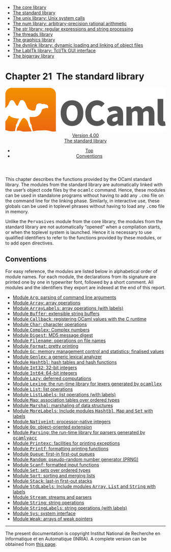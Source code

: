 <!-- ((! set title Manual !)) ((! set documentation !)) ((! set manual !)) ((! set nobreadcrumb !)) -->
<div class="manual content"><ul class="part_menu"><li><a href="manual034.html">The core library</a></li><li class="active"><a href="manual035.html">The standard library</a></li><li><a href="manual036.html">The unix library: Unix system calls</a></li><li><a href="manual037.html">The num library: arbitrary-precision rational arithmetic</a></li><li><a href="manual038.html">The str library: regular expressions and string processing</a></li><li><a href="manual039.html">The threads library</a></li><li><a href="manual040.html">The graphics library</a></li><li><a href="manual041.html">The dynlink library: dynamic loading and linking of object files</a></li><li><a href="manual042.html">The LablTk library: Tcl/Tk GUI interface</a></li><li><a href="manual043.html">The bigarray library</a></li></ul>




<h1 class="chapter"><a name="htoc299"><span>Chapter 21</span></a>&nbsp;&nbsp;The standard library</h1><header><nav class="toc brand"><a class="brand" href="https://ocaml.org/"><img src="colour-logo-gray.svg" class="svg" alt="OCaml"></a></nav><nav class="toc"><div class="toc_version"><a href="/docs" id="version-select">Version 4.00</a></div><div class="toc_title"><a href="#">The standard library</a></div><ul><li class="top"><a href="#">Top</a></li>
<li><a href="manual035.html#toc156">Conventions</a>
</li></ul></nav></header>
<p> <a name="c:stdlib"></a>
</p><p>This chapter describes the functions provided by the OCaml
standard library. The modules from the standard library are
automatically linked with the user’s object code files by the <tt>ocamlc</tt>
command. Hence, these modules can be used in standalone programs without
having to add any <tt>.cmo</tt> file on the command line for the linking
phase. Similarly, in interactive use, these globals can be used in
toplevel phrases without having to load any <tt>.cmo</tt> file in memory.</p><p>Unlike the <tt>Pervasives</tt> module from the core library, the modules from the
standard library are not automatically “opened” when a compilation
starts, or when the toplevel system is launched. Hence it is necessary
to use qualified identifiers to refer to the functions provided by these
modules, or to add <tt>open</tt> directives.</p><p><a name="stdlib:top"></a></p><h2 class="section"><a name="toc156"></a>Conventions</h2><p>For easy reference, the modules are listed below in alphabetical order
of module names.
For each module, the declarations from its signature are printed
one by one in typewriter font, followed by a short comment.
All modules and the identifiers they export are indexed at the end of
this report.</p><ul class="ftoc2"><li class="li-links">
<a href="../../api/4.00/Arg.html">Module <tt>Arg</tt>: parsing of command line arguments</a>
</li><li class="li-links"><a href="../../api/4.00/Array.html">Module <tt>Array</tt>: array operations</a>
</li><li class="li-links"><a href="../../api/4.00/ArrayLabels.html">Module <tt>ArrayLabels</tt>: array operations (with labels)</a>
</li><li class="li-links"><a href="../../api/4.00/Buffer.html">Module <tt>Buffer</tt>: extensible string buffers</a>
</li><li class="li-links"><a href="../../api/4.00/Callback.html">Module <tt>Callback</tt>: registering OCaml values with the C runtime</a>
</li><li class="li-links"><a href="../../api/4.00/Char.html">Module <tt>Char</tt>: character operations</a>
</li><li class="li-links"><a href="../../api/4.00/Complex.html">Module <tt>Complex</tt>: Complex numbers</a>
</li><li class="li-links"><a href="../../api/4.00/Digest.html">Module <tt>Digest</tt>: MD5 message digest</a>
</li><li class="li-links"><a href="../../api/4.00/Filename.html">Module <tt>Filename</tt>: operations on file names</a>
</li><li class="li-links"><a href="../../api/4.00/Format.html">Module <tt>Format</tt>: pretty printing</a>
</li><li class="li-links"><a href="../../api/4.00/Gc.html">Module <tt>Gc</tt>: memory management control and statistics; finalised values</a>
</li><li class="li-links"><a href="../../api/4.00/Genlex.html">Module <tt>Genlex</tt>: a generic lexical analyzer</a>
</li><li class="li-links"><a href="../../api/4.00/Hashtbl.html">Module <tt>Hashtbl</tt>: hash tables and hash functions</a>
</li><li class="li-links"><a href="../../api/4.00/Int32.html">Module <tt>Int32</tt>: 32-bit integers</a>
</li><li class="li-links"><a href="../../api/4.00/Int64.html">Module <tt>Int64</tt>: 64-bit integers</a>
</li><li class="li-links"><a href="../../api/4.00/Lazy.html">Module <tt>Lazy</tt>: deferred computations</a>
</li><li class="li-links"><a href="../../api/4.00/Lexing.html">Module <tt>Lexing</tt>: the run-time library for lexers generated by <tt>ocamllex</tt></a>
</li><li class="li-links"><a href="../../api/4.00/List.html">Module <tt>List</tt>: list operations</a>
</li><li class="li-links"><a href="../../api/4.00/ListLabels.html">Module <tt>ListLabels</tt>: list operations (with labels)</a>
</li><li class="li-links"><a href="../../api/4.00/Map.html">Module <tt>Map</tt>: association tables over ordered types</a>
</li><li class="li-links"><a href="../../api/4.00/Marshal.html">Module <tt>Marshal</tt>: marshaling of data structures</a>
</li><li class="li-links"><a href="../../api/4.00/MoreLabels.html">Module <tt>MoreLabels</tt>: Include modules <tt>Hashtbl</tt>, <tt>Map</tt> and <tt>Set</tt> with labels</a>
</li><li class="li-links"><a href="../../api/4.00/Nativeint.html">Module <tt>Nativeint</tt>: processor-native integers</a>
</li><li class="li-links"><a href="../../api/4.00/Oo.html">Module <tt>Oo</tt>: object-oriented extension</a>
</li><li class="li-links"><a href="../../api/4.00/Parsing.html">Module <tt>Parsing</tt>: the run-time library for parsers generated by <tt>ocamlyacc</tt></a>
</li><li class="li-links"><a href="../../api/4.00/Printexc.html">Module <tt>Printexc</tt>: facilities for printing exceptions</a>
</li><li class="li-links"><a href="../../api/4.00/Printf.html">Module <tt>Printf</tt>: formatting printing functions</a>
</li><li class="li-links"><a href="../../api/4.00/Queue.html">Module <tt>Queue</tt>: first-in first-out queues</a>
</li><li class="li-links"><a href="../../api/4.00/Random.html">Module <tt>Random</tt>: pseudo-random number generator (PRNG)</a>
</li><li class="li-links"><a href="../../api/4.00/Scanf.html">Module <tt>Scanf</tt>: formatted input functions</a>
</li><li class="li-links"><a href="../../api/4.00/Set.html">Module <tt>Set</tt>: sets over ordered types</a>
</li><li class="li-links"><a href="../../api/4.00/Sort.html">Module <tt>Sort</tt>: sorting and merging lists</a>
</li><li class="li-links"><a href="../../api/4.00/Stack.html">Module <tt>Stack</tt>: last-in first-out stacks</a>
</li><li class="li-links"><a href="../../api/4.00/StdLabels.html">Module <tt>StdLabels</tt>: Include modules <tt>Array</tt>, <tt>List</tt> and <tt>String</tt> with labels</a>
</li><li class="li-links"><a href="../../api/4.00/Stream.html">Module <tt>Stream</tt>: streams and parsers</a>
</li><li class="li-links"><a href="../../api/4.00/String.html">Module <tt>String</tt>: string operations</a>
</li><li class="li-links"><a href="../../api/4.00/StringLabels.html">Module <tt>StringLabels</tt>: string operations (with labels)</a>
</li><li class="li-links"><a href="../../api/4.00/Sys.html">Module <tt>Sys</tt>: system interface</a>
</li><li class="li-links"><a href="../../api/4.00/Weak.html">Module <tt>Weak</tt>: arrays of weak pointers</a>
</li></ul><hr>





<div class="copyright">The present documentation is copyright Institut National de Recherche en Informatique et en Automatique (INRIA). A complete version can be obtained from <a href="http://caml.inria.fr/pub/docs/manual-ocaml/">this page</a>.</div></div>